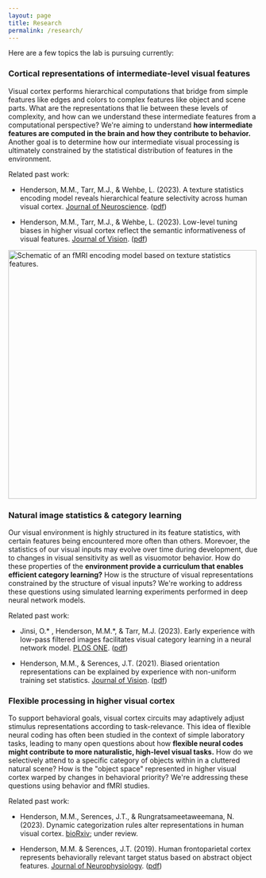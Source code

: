 ```yaml
---
layout: page 
title: Research
permalink: /research/
---
```



Here are a few topics the lab is pursuing currently:

### Cortical representations of intermediate-level visual features

Visual cortex performs hierarchical computations that bridge from simple features like edges and colors to complex features like object and scene parts. What are the representations that lie between these levels of complexity, and how can we understand these intermediate features from a computational perspective? We're aiming to understand <b>how intermediate features are computed in the brain and how they contribute to behavior.</b> Another goal is to determine how our intermediate visual processing is ultimately constrained by the statistical distribution of features in the environment.

Related past work:

* Henderson, M.M., Tarr, M.J., & Wehbe, L. (2023). A texture statistics encoding model reveals hierarchical feature selectivity across human visual cortex. [Journal of Neuroscience](https://doi.org/10.1523/JNEUROSCI.1822-22.2023). ([pdf](papers/JNeuro_2023.pdf))

* Henderson, M.M., Tarr, M.J., & Wehbe, L. (2023). Low-level tuning biases in higher visual cortex reflect the semantic informativeness of visual features. [Journal of Vision](https://doi.org/10.1167/jov.23.4.8). ([pdf](papers/JOV_2023.pdf))

<img src="images/texture_encoding_model.png" alt="Schematic of an fMRI encoding model based on texture statistics features." width="500"/>

### Natural image statistics & category learning

Our visual environment is highly structured in its feature statistics, with certain features being encountered more often than others. Morevoer, the statistics of our visual inputs may evolve over time during development, due to changes in visual sensitivity as well as visuomotor behavior. How do these properties of the <b>environment provide a curriculum that enables efficient category learning?</b> How is the structure of visual representations constrained by the structure of visual inputs? We're working to address these questions using simulated learning experiments performed in deep neural network models. 

Related past work:

* Jinsi, O.* , Henderson, M.M.*, & Tarr, M.J. (2023). Early experience with low-pass filtered images facilitates visual category learning in a neural network model. [PLOS ONE](https://doi.org/10.1371/journal.pone.0280145). ([pdf](papers/PLOSONE_2023.pdf))

* Henderson, M.M., & Serences, J.T. (2021). Biased orientation representations can be explained by
experience with non-uniform training set statistics. [Journal of Vision](https://jov.arvojournals.org/article.aspx?articleid=2776554). ([pdf](papers/JOV_2021.pdf))

### Flexible processing in higher visual cortex

To support behavioral goals, visual cortex circuits may adaptively adjust stimulus representations according to task-relevance. This idea of flexible neural coding has often been studied in the context of simple laboratory tasks, leading to many open questions about how <b>flexible neural codes might contribute to more naturalistic, high-level visual tasks.</b> How do we selectively attend to a specific category of objects within in a cluttered natural scene? How is the "object space" represented in higher visual cortex warped by changes in behavioral priority? We're addressing these questions using behavior and fMRI studies.

Related past work:

* Henderson, M.M., Serences, J.T., & Rungratsameetaweemana, N. (2023). Dynamic categorization rules alter representations in human visual cortex. [bioRxiv](https://doi.org/10.1101/2023.09.11.557257); under review. 

* Henderson, M.M. & Serences, J.T. (2019). Human frontoparietal cortex represents behaviorally relevant
target status based on abstract object features. [Journal of Neurophysiology](https://journals.physiology.org/doi/full/10.1152/jn.00015.2019). ([pdf](papers/JNeuroPhys_2019.pdf))

